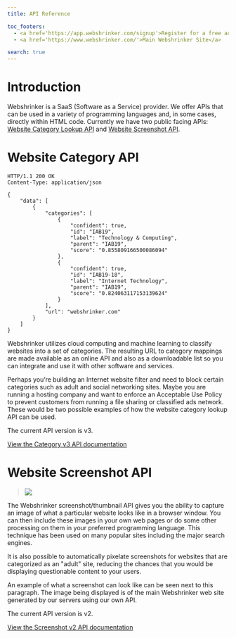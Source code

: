 ```yaml
---
title: API Reference

toc_footers:
  - <a href='https://app.webshrinker.com/signup'>Register for a free account</a>
  - <a href='https://www.webshrinker.com/'>Main Webshrinker Site</a>

search: true
---
```


# Introduction

Webshrinker is a SaaS (Software as a Service) provider. We offer APIs that can be used in a variety of programming languages and, in some cases, directly within HTML code. Currently we have two public facing APIs: [Website Category Lookup API](https://www.webshrinker.com/apis/#domain-category) and [Website Screenshot API](https://www.webshrinker.com/apis/#screenshot).

# Website Category API

```http
HTTP/1.1 200 OK
Content-Type: application/json

{
    "data": [
        {
            "categories": [
                {
                    "confident": true,
                    "id": "IAB19",
                    "label": "Technology & Computing",
                    "parent": "IAB19",
                    "score": "0.855809166500086094"
                },
                {
                    "confident": true,
                    "id": "IAB19-18",
                    "label": "Internet Technology",
                    "parent": "IAB19",
                    "score": "0.824063117153139624"
                }
            ],
            "url": "webshrinker.com"
        }
    ]
}
```

Webshrinker utilizes cloud computing and machine learning to classify websites into a set of categories. The resulting URL to category mappings are made available as an online API and also as a downloadable list so you can integrate and use it with other software and services.

Perhaps you’re building an Internet website filter and need to block certain categories such as adult and social networking sites. Maybe you are running a hosting company and want to enforce an Acceptable Use Policy to prevent customers from running a file sharing or classified ads network. These would be two possible examples of how the website category lookup API can be used.

The current API version is v3.

[View the Category v3 API documentation](/v3/website-category-api.html)

# Website Screenshot API

> <img src="https://api.webshrinker.com/thumbnails/v2/aHR0cHM6Ly93d3cud2Vic2hyaW5rZXIuY29t?key=TvQu6ARhl2Zs7BVV1plU&size=large&hash=d78783a0c6c2f0aced16a18d0b8d30f4" />

The Webshrinker screenshot/thumbnail API gives you the ability to capture an image of what a particular website looks like in a browser window. You can then include these images in your own web pages or do some other processing on them in your preferred programming language. This technique has been used on many popular sites including the major search engines. 

It is also possible to automatically pixelate screenshots for websites that are categorized as an "adult" site, reducing the chances that you would be displaying questionable content to your users.

An example of what a screenshot can look like can be seen next to this paragraph. The image being displayed is of the main Webshrinker web site generated by our servers using our own API.

The current API version is v2.

[View the Screenshot v2 API documentation](/v2/website-screenshot-api.html)
